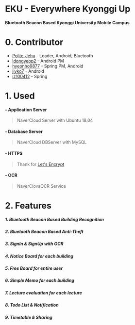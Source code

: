 # EKU - Everywhere Kyonggi Up
#### Bluetooth Beacon Based Kyonggi University Mobile Campus

# 0. Contributor
 - [Polite-Jehu](https://github.com/Polite-Jehu) - Leader, Android, Bluetooth
 - [ldongyeop2](https://github.com/ldongyeop2) - Android PM
 - [hyeonho9877](https://github.com/hyeonho9877) - Spring PM, Android
 - [jiyko7](https://github.com/jiyko7) - Android
 - [iz100412](https://github.com/iz100412) - Spring

# 1. Used
####  - Application Server
> NaverCloud Server with Ubuntu 18.04
####   - Database Server
> NaverCloud DBServer with MySQL
#### - HTTPS
> Thank for [Let's Encrypt](https://letsencrypt.org/)
#### - OCR
> NaverClovaOCR Service

# 2. Features
##### 1. Bluetooth Beacon Based Building Recognition
##### 2. Bluetooth Beacon Based Anti-Theft
##### 3. SignIn & SignUp with OCR
##### 4. Notice Board for each building
##### 5. Free Board for entire user
##### 6. Simple Memo for each building
##### 7. Lecture evaluation for each lecture
##### 8. Todo List & Notification
##### 9. Timetable & Sharing













